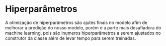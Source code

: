 # Hiperparâmetros

A otimização de hiperparâmetros são ajutes finais no modelo afim de melhorar a predição do nosso modelo, porém è a parte mais desafiadora do machine learning, pois são inumeros hiperparâmetros a serem ajustados no construtor da classe além de levar tempo para serem treinadas.
 
